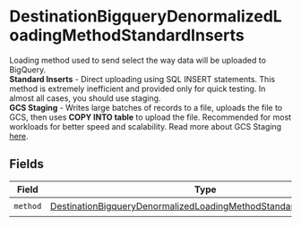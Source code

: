 # DestinationBigqueryDenormalizedLoadingMethodStandardInserts

Loading method used to send select the way data will be uploaded to BigQuery. <br/><b>Standard Inserts</b> - Direct uploading using SQL INSERT statements. This method is extremely inefficient and provided only for quick testing. In almost all cases, you should use staging. <br/><b>GCS Staging</b> - Writes large batches of records to a file, uploads the file to GCS, then uses <b>COPY INTO table</b> to upload the file. Recommended for most workloads for better speed and scalability. Read more about GCS Staging <a href="https://docs.airbyte.com/integrations/destinations/bigquery#gcs-staging">here</a>.


## Fields

| Field                                                                                                                                                         | Type                                                                                                                                                          | Required                                                                                                                                                      | Description                                                                                                                                                   |
| ------------------------------------------------------------------------------------------------------------------------------------------------------------- | ------------------------------------------------------------------------------------------------------------------------------------------------------------- | ------------------------------------------------------------------------------------------------------------------------------------------------------------- | ------------------------------------------------------------------------------------------------------------------------------------------------------------- |
| `method`                                                                                                                                                      | [DestinationBigqueryDenormalizedLoadingMethodStandardInsertsMethod](../../models/shared/destinationbigquerydenormalizedloadingmethodstandardinsertsmethod.md) | :heavy_check_mark:                                                                                                                                            | N/A                                                                                                                                                           |